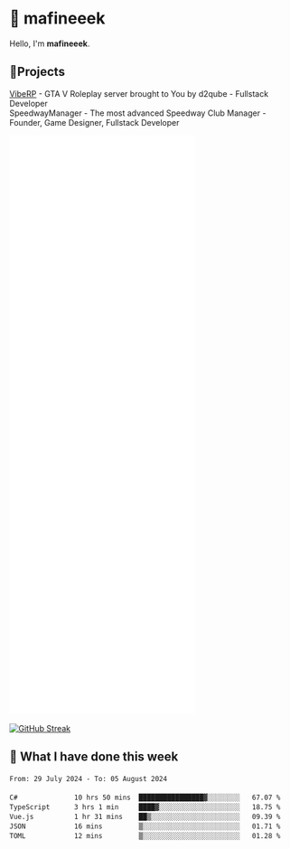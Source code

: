 # 👋 mafineeek
Hello, I'm **mafineeek**.

## 📝Projects

[VibeRP](https://v-rp.pl) - GTA V Roleplay server brought to You by d2qube - Fullstack Developer<br/>
SpeedwayManager - The most advanced Speedway Club Manager - Founder, Game Designer, Fullstack Developer


![](./github-metrics.svg)

[![GitHub Streak](https://streak-stats.demolab.com/?user=mafineeek)](https://git.io/streak-stats)

## 📰 What I have done this week
<!--START_SECTION:waka-->

```txt
From: 29 July 2024 - To: 05 August 2024

C#              10 hrs 50 mins  ████████████████▓░░░░░░░░   67.07 %
TypeScript      3 hrs 1 min     ████▓░░░░░░░░░░░░░░░░░░░░   18.75 %
Vue.js          1 hr 31 mins    ██▒░░░░░░░░░░░░░░░░░░░░░░   09.39 %
JSON            16 mins         ▒░░░░░░░░░░░░░░░░░░░░░░░░   01.71 %
TOML            12 mins         ▒░░░░░░░░░░░░░░░░░░░░░░░░   01.28 %
```

<!--END_SECTION:waka-->
